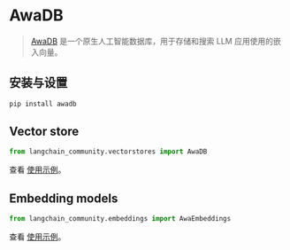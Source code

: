 # AwaDB

>[AwaDB](https://github.com/awa-ai/awadb) 是一个原生人工智能数据库，用于存储和搜索 LLM 应用使用的嵌入向量。

## 安装与设置

```bash
pip install awadb
```

## Vector store

```python
from langchain_community.vectorstores import AwaDB
```

查看 [使用示例](/docs/integrations/vectorstores/awadb)。

## Embedding models

```python
from langchain_community.embeddings import AwaEmbeddings
```

查看 [使用示例](/docs/integrations/text_embedding/awadb)。